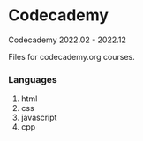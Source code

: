 # Codecademy
Codecademy 2022.02 - 2022.12

Files for codecademy.org courses.

### Languages
1. html
2. css
3. javascript
4. cpp